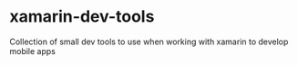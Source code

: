 xamarin-dev-tools
=================

Collection of small dev tools to use when working with xamarin to develop mobile apps
